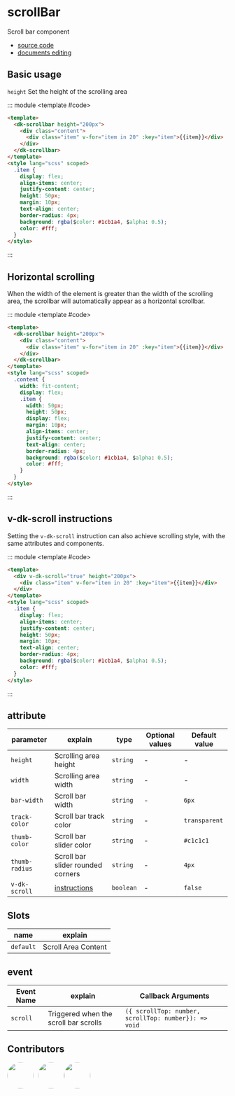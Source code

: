 # scrollBar

Scroll bar component

- [source code](https://github.com/dk-plus-ui/dk-plus-ui/tree/master/packages/components/dkscrollbar)
- [documents editing](https://github.com/dk-plus-ui/dk-plus-ui/blob/master/docs/en/components/scrollBar.md)

## <a id='Basic usage'>Basic usage</a>

`height` Set the height of the scrolling area

::: module
<template #code>
<ScrollBarComp class='docs-scrollbar' height="200px"></ScrollBarComp>
</template>

```html
<template>
  <dk-scrollbar height="200px">
    <div class="content">
      <div class="item" v-for="item in 20" :key="item">{{item}}</div>
    </div>
  </dk-scrollbar>
</template>
<style lang="scss" scoped>
  .item {
    display: flex;
    align-items: center;
    justify-content: center;
    height: 50px;
    margin: 10px;
    text-align: center;
    border-radius: 4px;
    background: rgba($color: #1cb1a4, $alpha: 0.5);
    color: #fff;
  }
</style>
```

:::

## <a id='Horizontal scrolling'>Horizontal scrolling</a>

When the width of the element is greater than the width of the scrolling area, the scrollbar will automatically appear as a horizontal scrollbar.

::: module
<template #code>
<ScrollBarComp class='docs-scrollbar' transverse='true' height="80px"></ScrollBarComp>
</template>

```html
<template>
  <dk-scrollbar height="200px">
    <div class="content">
      <div class="item" v-for="item in 20" :key="item">{{item}}</div>
    </div>
  </dk-scrollbar>
</template>
<style lang="scss" scoped>
  .content {
    width: fit-content;
    display: flex;
    .item {
      width: 50px;
      height: 50px;
      display: flex;
      margin: 10px;
      align-items: center;
      justify-content: center;
      text-align: center;
      border-radius: 4px;
      background: rgba($color: #1cb1a4, $alpha: 0.5);
      color: #fff;
    }
  }
</style>
```

:::

## <a id='v-dk-scroll'>v-dk-scroll instructions</a>

Setting the `v-dk-scroll` instruction can also achieve scrolling style, with the same attributes and components.

::: module
<template #code>
<ScrollBarComp class='docs-scrollbar' height="200px"></ScrollBarComp>
</template>

```html
<template>
  <div v-dk-scroll="true" height="200px">
    <div class="item" v-for="item in 20" :key="item">{{item}}</div>
  </div>
</template>
<style lang="scss" scoped>
  .item {
    display: flex;
    align-items: center;
    justify-content: center;
    height: 50px;
    margin: 10px;
    text-align: center;
    border-radius: 4px;
    background: rgba($color: #1cb1a4, $alpha: 0.5);
    color: #fff;
  }
</style>
```

:::

## <a id='属性'>attribute</a>

| parameter      | explain                           | type      | Optional values | Default value |
| -------------- | --------------------------------- | --------- | --------------- | ------------- |
| `height`       | Scrolling area height             | `string`  | -               | -             |
| `width`        | Scrolling area width              | `string`  | -               | -             |
| `bar-width`    | Scroll bar width                  | `string`  | -               | `6px`         |
| `track-color`  | Scroll bar track color            | `string`  | -               | `transparent` |
| `thumb-color`  | Scroll bar slider color           | `string`  | -               | `#c1c1c1`     |
| `thumb-radius` | Scroll bar slider rounded corners | `string`  | -               | `4px`         |
| `v-dk-scroll`  | [instructions](#v-dk-scroll)      | `boolean` | -               | `false`       |

## <a id='Slots'>Slots</a>

| name      | explain             |
| --------- | ------------------- |
| `default` | Scroll Area Content |

## <a id='事件'>event</a>

| Event Name | explain                               | Callback Arguments                                   |
| ---------- | ------------------------------------- | ---------------------------------------------------- |
| `scroll`   | Triggered when the scroll bar scrolls | `({ scrollTop: number, scrollTop: number}): => void` |

## <a id='Contributors'>Contributors</a>

<div style='display: flex;'>
  <a href="https://github.com/dk-plus-ui" target="_blank" style='margin-right:10px;'>
    <img style='width:60px;height:60px;border-radius: 50%;' src="https://avatars.githubusercontent.com/u/88755587?v=4" />
  </a>
  <a href="https://github.com/WangYingJay" target="_blank">
    <img style='width:60px;height:60px;border-radius: 50%;' src="https://avatars.githubusercontent.com/u/117073291?s=64&v=4"/>
  </a>
  <a href="https://github.com/bugfix2020" target="_blank">
    <img style='width:60px;height:60px;border-radius: 50%;' src="https://avatars.githubusercontent.com/u/29813979?v=4"/>
  </a>
</div>

<script lang='ts' setup>
  import ScrollBarComp from '../vueDome/scrollbar/index.vue';
</script>
